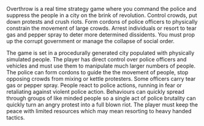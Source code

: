Overthrow is a real time strategy game where you command the police and suppress the people in a city on the brink of revolution. Control crowds, put down protests and crush riots. Form cordons of police officers to physically constrain  the movement of large crowds. Arrest individuals or resort to tear gas and pepper spray to deter more determined dissidents. You must prop up the corrupt government or manage the collapse of social order.

The game is set in a procedurally generated city populated with physically simulated people. The player has direct control over police officers and vehicles and must use them to manipulate much larger numbers of people. The police can form cordons to guide the the movement of people, stop opposing crowds from mixing or kettle protesters. Some officers carry tear gas or pepper spray. People react to police actions, running in fear or retaliating against violent police action. Behaviours can quickly spread through groups of like minded people so a single act of police brutality can quickly turn an angry protest into a full blown riot. The player must keep the peace with limited resources which may mean resorting to heavy handed tactics.


